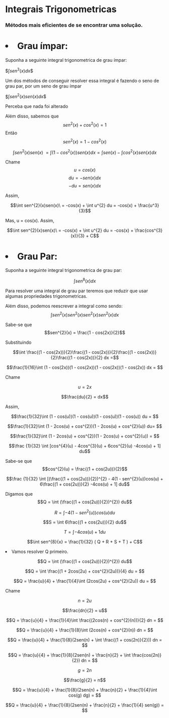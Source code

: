 <h1>Integrais Trigonometricas</h1>

### Métodos mais eficientes de se encontrar uma solução.

<h1><li>Grau ímpar:</li></h1>
Suponha a seguinte integral trigonometrica de grau ímpar:

$$\int sen^{3}(x) dx\$$

Um dos métodos de conseguir resolver essa integral é fazendo o seno de grau par, por um seno de grau ímpar

$$\int sen^{2}(x)sen(x) dx\$$

Perceba que nada foi alterado

Além disso, sabemos que 
$$sen^{2}(x) + cos^{2}(x) = 1$$
Então
$$sen^{2}(x) = 1 -  cos^{2}(x)$$

$$\int sen^{2}(x)sen(x)\ = \int (1 -  cos^{2}(x))sen(x) dx = \int sen(x) - \int cos^{2}(x)sen(x)dx$$

Chame 
$$u = cos(x)$$
$$du = -sen(x) dx$$
$$-du = sen(x) dx$$

Assim,

$$\int sen^{2}(x)sen(x)\ = -cos(x) + \int u^{2} du = -cos(x) + \frac{u^3}{3}$$

Mas, u = cos(x). Assim, 

$$\int sen^{2}(x)sen(x)\ = -cos(x) + \int u^{2} du = -cos(x) + \frac{cos^{3}(x)}{3} + C$$





<h1><li>Grau Par:</li></h1>
Suponha a seguinte integral trigonometrica de grau par:

$$\int sen^{8}(x) dx$$

Para resolver uma integral de grau par teremos que reduzir que usar algumas propriedades trigonometricas.

Além disso, podemos reescrever a integral como sendo:
$$\int sen^{2}(x)sen^{2}(x)sen^{2}(x)sen^{2}(x) dx$$

Sabe-se que 
$$sen^{2}(x) = \frac{1 - cos(2x)}{2}$$

Substituindo

$$\int \frac{(1 - cos(2x))}{2}\frac{(1 - cos(2x))}{2}\frac{(1 - cos(2x))}{2}\frac{(1 - cos(2x))}{2} dx =$$

$$\frac{1}{16}\int (1 - cos(2x))(1 - cos(2x))(1 - cos(2x))(1 - cos(2x)) dx = $$

Chame 

$$u = 2x$$

$$\frac{du}{2} = dx$$

Assim, 

$$\frac{1}{32}\int (1 - cos(u))(1 - cos(u))(1 - cos(u))(1 - cos(u)) du = $$

$$\frac{1}{32}\int (1 - 2cos(u) + cos^{2})(1 - 2cos(u) + cos^{2}(u)) du= $$

$$\frac{1}{32}\int (1 - 2cos(u) + cos^{2})(1 - 2cos(u) + cos^{2}(u)) = $$

$$\frac {1}{32} \int [cos^{4}(u) - 4cos^{3}(u) + 6cos^{2}(u) -4cos(u) + 1] du$$

Sabe-se que $$cos^{2}(u) = \frac{(1 + cos(2u))}{2}$$

$$\frac {1}{32} \int [(\frac{(1 + cos(2u))}{2})^{2} - 4(1 - sen^{2}(u))cos(u) + 6\frac{(1 + cos(2u))}{2} -4cos(u) + 1] du$$

Digamos que 
$$Q = \int (\frac{(1 + cos(2u))}{2})^{2}) du$$

$$R = \int -4(1 - sen^{2}(u))cos(u) du$$

$$S =  \int 6\frac{(1 + cos(2u))}{2} du$$

$$T = \int -4cos(u) + 1 du$$

$$\int sen^{8}{x} = \frac{1}{32} ( Q + R + S + T ) + C$$

<li>Vamos resolver Q primeiro.</li>

$$Q = \int (\frac{(1 + cos(2u))}{2})^{2}) du$$

$$Q = \int \frac{(1 + 2cos(2u) + cos^{2}(2u))}{4} du = $$

$$Q = \frac{u}{4} + \frac{1}{4}\int (2cos(2u) + cos^{2}(2u)) du = $$

Chame 

$$n = 2u$$

$$\frac{dn}{2} = u$$

$$Q = \frac{u}{4} + \frac{1}{4}\int \frac{(2cos(n) + cos^{2}(n))}{2} dn = $$

$$Q = \frac{u}{4} + \frac{1}{8}\int (2cos(n) + cos^{2}(n)) dn = $$

$$Q = \frac{u}{4} + \frac{1}{8}(2sen(n) + \int \frac{(1 + cos(2n)}{2})) dn = $$

$$Q = \frac{u}{4} + \frac{1}{8}(2sen(n) + \frac{n}{2} + \int \frac{cos(2n)}{2}) dn = $$

$$g = 2n$$

$$\frac{g}{2} = n$$

$$Q = \frac{u}{4} + \frac{1}{8}(2sen(n) + \frac{n}{2} + \frac{1}{4}\int cos(g) dg) = $$

$$Q = \frac{u}{4} + \frac{1}{8}(2sen(n) + \frac{n}{2} + \frac{1}{4} sen(g)) = $$
